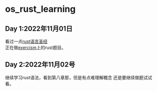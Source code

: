 # os_rust_learning
## Day 1:2022年11月01日
看过一点[rust语言圣经](https://course.rs/about-book.html)  
正在做[exercism](https://exercism.org/)上的rust题目。
## Day 2:2022年11月02号
继续学习rust语法，看到第八章那，但是有点难理解概念
还是要继续做题试试看。
